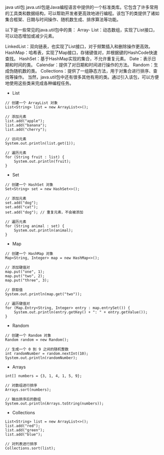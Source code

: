 

java util包
java.util包是Java编程语言中提供的一个标准类库。它包含了许多常用的工具类和数据结构，可以帮助开发者更高效地进行编程。该包下的类提供了诸如集合框架、日期与时间操作、随机数生成、排序算法等功能。

以下是一些常见的java.util包中的类：
Array- List：动态数组，实现了List接口，可以动态增加或减少元素。

LinkedList：双向链表，也实现了List接口，对于频繁插入和删除操作更高效。
HashMap：哈希表，实现了Map接口，存储键值对，并根据键的HashCode快速查找。
HashSet：基于HashMap实现的集合，不允许重复元素。
Date：表示日期和时间的类。
Calendar：提供了对日期和时间进行操作的方法。
Random：生成伪随机数的类。
Collections：提供了一组静态方法，用于对集合进行排序、查找等操作。
当然，java.util包中还有很多其他有用的类。通过引入该包，可以方便地使用这些类来完成各种编程任务。

- List
```
// 创建一个 ArrayList 对象
List<String> list = new ArrayList<>();

// 添加元素
list.add("apple");
list.add("banana");
list.add("cherry");

// 访问元素
System.out.println(list.get(1)); 

// 遍历元素
for (String fruit : list) {
    System.out.println(fruit);
}
```

- Set
```
// 创建一个 HashSet 对象
Set<String> set = new HashSet<>();

// 添加元素
set.add("dog");
set.add("cat");
set.add("dog"); // 重复元素，不会被添加

// 遍历元素
for (String animal : set) {
    System.out.println(animal);
}
```

- Map
```
// 创建一个 HashMap 对象
Map<String, Integer> map = new HashMap<>();

// 添加键值对
map.put("one", 1);
map.put("two", 2);
map.put("three", 3);

// 获取值
System.out.println(map.get("two")); 

// 遍历键值对
for (Map.Entry<String, Integer> entry : map.entrySet()) {
    System.out.println(entry.getKey() + ": " + entry.getValue());
}
```

- Random
```
// 创建一个 Random 对象
Random random = new Random();

// 生成一个 0 到 9 之间的随机整数
int randomNumber = random.nextInt(10);
System.out.println(randomNumber);
```

- Arrays
```
int[] numbers = {3, 1, 4, 1, 5, 9};

// 对数组进行排序
Arrays.sort(numbers);

// 输出排序后的数组
System.out.println(Arrays.toString(numbers));
```

- Collections
```
List<String> list = new ArrayList<>();
list.add("red");
list.add("green");
list.add("blue");

// 对列表进行排序
Collections.sort(list);
```